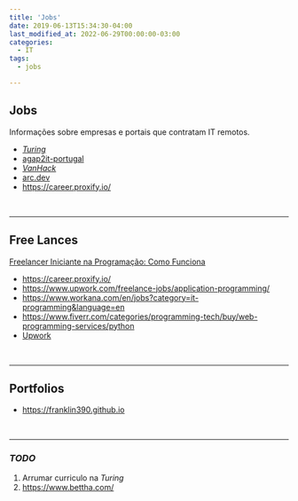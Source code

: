 ```yaml
---
title: 'Jobs'
date: 2019-06-13T15:34:30-04:00
last_modified_at: 2022-06-29T00:00:00-03:00
categories:
  - IT
tags:
  - jobs

---
```


## Jobs

Informações sobre empresas e portais que contratam IT remotos.

- [_Turing_](https://www.turing.com/)
- [agap2it-portugal](https://www.linkedin.com/company/agap2it-portugal/)
- [_VanHack_](https://vanhack.com/)
- [arc.dev](https://arc.dev/)
- https://career.proxify.io/

<br>

---

## Free Lances

[Freelancer Iniciante na Programação: Como Funciona](https://www.youtube.com/watch?v=64Ksj7kPmg4)

- https://career.proxify.io/
- https://www.upwork.com/freelance-jobs/application-programming/
- https://www.workana.com/en/jobs?category=it-programming&language=en
- https://www.fiverr.com/categories/programming-tech/buy/web-programming-services/python
- [Upwork](https://www.upwork.com/)

<br>

---

## Portfolios

- https://franklin390.github.io

<br>

---

### _TODO_

1. Arrumar curriculo na _Turing_
2. https://www.bettha.com/
